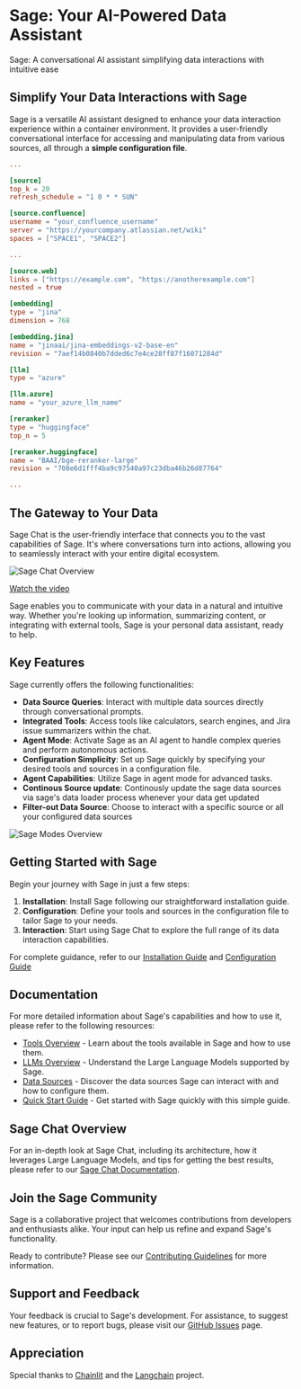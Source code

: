 # Sage: Your AI-Powered Data Assistant

Sage: A conversational AI assistant simplifying data interactions with intuitive ease

## Simplify Your Data Interactions with Sage

Sage is a versatile AI assistant designed to enhance your data interaction experience within a container environment. It provides a user-friendly conversational interface for accessing and manipulating data from various sources, all through a **simple configuration file**.

```toml
...

[source]
top_k = 20
refresh_schedule = "1 0 * * SUN"

[source.confluence]
username = "your_confluence_username"
server = "https://yourcompany.atlassian.net/wiki"
spaces = ["SPACE1", "SPACE2"]

...

[source.web]
links = ["https://example.com", "https://anotherexample.com"]
nested = true

[embedding]
type = "jina"
dimension = 768

[embedding.jina]
name = "jinaai/jina-embeddings-v2-base-en"
revision = "7aef14b0840b7dded6c7e4ce28ff87f16071284d"

[llm]
type = "azure"

[llm.azure]
name = "your_azure_llm_name"

[reranker]
type = "huggingface"
top_n = 5

[reranker.huggingface]
name = "BAAI/bge-reranker-large"
revision = "708e6d1fff4ba9c97540a97c23dba46b26d87764"

...
```

## The Gateway to Your Data

Sage Chat is the user-friendly interface that connects you to the vast capabilities of Sage. It's where conversations turn into actions, allowing you to seamlessly interact with your entire digital ecosystem.

![Sage Chat Overview](docs/basic_sage_chat.gif "Experience Sage Chat")

[Watch the video](https://www.youtube.com/watch?v=gGQecCWPMLs)

Sage enables you to communicate with your data in a natural and intuitive way. Whether you're looking up information, summarizing content, or integrating with external tools, Sage is your personal data assistant, ready to help.

## Key Features

Sage currently offers the following functionalities:

- **Data Source Queries**: Interact with multiple data sources directly through conversational prompts.
- **Integrated Tools**: Access tools like calculators, search engines, and Jira issue summarizers within the chat.
- **Agent Mode**: Activate Sage as an AI agent to handle complex queries and perform autonomous actions.
- **Configuration Simplicity**: Set up Sage quickly by specifying your desired tools and sources in a configuration file.
- **Agent Capabilities**: Utilize Sage in agent mode for advanced tasks.
- **Continous Source update**: Continously update the sage data sources via sage's data loader process whenever your data get updated
- **Filter-out Data Source**: Choose to interact with a specific source or all your configured data sources

![Sage Modes Overview](docs/sage_other_modes.gif "Sage in various modes")

## Getting Started with Sage

Begin your journey with Sage in just a few steps:

1. **Installation**: Install Sage following our straightforward installation guide.
2. **Configuration**: Define your tools and sources in the configuration file to tailor Sage to your needs.
3. **Interaction**: Start using Sage Chat to explore the full range of its data interaction capabilities.

For complete guidance, refer to our [Installation Guide](docs/installation.md) and [Configuration Guide](docs/configuration.md)

## Documentation

For more detailed information about Sage's capabilities and how to use it, please refer to the following resources:

- [Tools Overview](docs/tools.md) - Learn about the tools available in Sage and how to use them.
- [LLMs Overview](docs/llms.md) - Understand the Large Language Models supported by Sage.
- [Data Sources](docs/sources.md) - Discover the data sources Sage can interact with and how to configure them.
- [Quick Start Guide](docs/quick_start.md) - Get started with Sage quickly with this simple guide.

## Sage Chat Overview

For an in-depth look at Sage Chat, including its architecture, how it leverages Large Language Models, and tips for getting the best results, please refer to our [Sage Chat Documentation](docs/sage_chat_overview.md).

## Join the Sage Community

Sage is a collaborative project that welcomes contributions from developers and enthusiasts alike. Your input can help us refine and expand Sage's functionality.

Ready to contribute? Please see our [Contributing Guidelines](CONTRIBUTING.md) for more information.

## Support and Feedback

Your feedback is crucial to Sage's development. For assistance, to suggest new features, or to report bugs, please visit our [GitHub Issues](https://github.com/thehapyone/sage/issues) page.

## Appreciation

Special thanks to [Chainlit](https://github.com/Chainlit/chainlit) and the [Langchain](https://github.com/langchain-ai/langchain) project.
